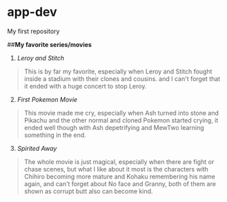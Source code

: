 # app-dev
My first repository

##**My favorite series/movies**
1. *Leroy and Stitch*
  > This is by far my favorite, especially when Leroy and Stitch fought inside a stadium with their clones and cousins. and I can't forget that it ended with a huge concert to stop Leroy.
2. *First Pokemon Movie*
  > This movie made me cry, especially when Ash turned into stone and Pikachu and the other normal and cloned Pokemon started crying, it ended well though with Ash depetrifying and MewTwo learning something in the end.
3. *Spirited Away*
  > The whole movie is just magical, especially when there are fight or chase scenes, but what I like about it most is the characters with Chihiro becoming more mature and Kohaku remembering his name again, and can't forget about No face and Granny, both of them are shown as corrupt butt also can become kind.
